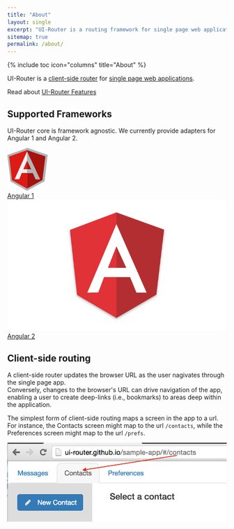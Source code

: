 ```yaml
---
title: "About"
layout: single
excerpt: "UI-Router is a routing framework for single page web applications"
sitemap: true
permalink: /about/
---
```


{% include toc icon="columns" title="About" %}

UI-Router is a [client-side router](#client-side-routing) for [single page web applications](https://en.wikipedia.org/wiki/Single-page_application).

Read about [UI-Router Features](/about/features)

## Supported Frameworks

UI-Router core is framework agnostic.  We currently provide adapters for Angular 1 and Angular 2.

<div class="about_frameworks">
  <div><a href="/start/ng1"><img src="/images/logos/angular1.png"><div>Angular 1</div></a></div>
  <div><a href="/start/ng2"><img src="/images/logos/angular2.png"><div>Angular 2</div></a></div>
</div>


## Client-side routing

A client-side router updates the browser URL as the user nagivates through the single page app.  
Conversely, changes to the browser's URL can drive navigation of the app, enabling
a user to create deep-links (i.e., bookmarks) to areas deep within the application.

The simplest form of client-side routing maps a screen in the app to a url.  For instance, the Contacts
screen might map to the url `/contacts`, while the Preferences screen might map to the url `/prefs`.

![contacts feature has contacts url](/images/about/contacts-url.png)
